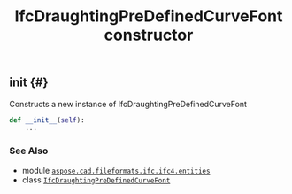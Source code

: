 ﻿---
title: IfcDraughtingPreDefinedCurveFont constructor
second_title: Aspose.CAD for Python via .NET API References
description: 
type: docs
weight: 10
url: /python-net/aspose.cad.fileformats.ifc.ifc4.entities/ifcdraughtingpredefinedcurvefont/__init__/
is_root: false
---

## __init__ {#}

Constructs a new instance of IfcDraughtingPreDefinedCurveFont



```python
def __init__(self):
    ...
```





### See Also
* module [`aspose.cad.fileformats.ifc.ifc4.entities`](../../)
* class [`IfcDraughtingPreDefinedCurveFont`](/cad/python-net/aspose.cad.fileformats.ifc.ifc4.entities/ifcdraughtingpredefinedcurvefont)
